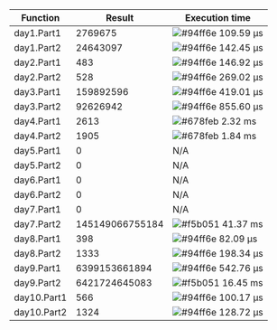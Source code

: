 | Function          | Result            | Execution time    |
| ----------------- | ----------------- | ----------------- |
| day1.Part1        | 2769675           | ![#94ff6e](https://placehold.co/10x10/94ff6e/94ff6e.png) 109.59 μs |
| day1.Part2        | 24643097          | ![#94ff6e](https://placehold.co/10x10/94ff6e/94ff6e.png) 142.45 μs |
| day2.Part1        | 483               | ![#94ff6e](https://placehold.co/10x10/94ff6e/94ff6e.png) 146.92 μs |
| day2.Part2        | 528               | ![#94ff6e](https://placehold.co/10x10/94ff6e/94ff6e.png) 269.02 μs |
| day3.Part1        | 159892596         | ![#94ff6e](https://placehold.co/10x10/94ff6e/94ff6e.png) 419.01 μs |
| day3.Part2        | 92626942          | ![#94ff6e](https://placehold.co/10x10/94ff6e/94ff6e.png) 855.60 μs |
| day4.Part1        | 2613              | ![#678feb](https://placehold.co/10x10/678feb/678feb.png)   2.32 ms |
| day4.Part2        | 1905              | ![#678feb](https://placehold.co/10x10/678feb/678feb.png)   1.84 ms |
| day5.Part1        | 0                 | N/A               |
| day5.Part2        | 0                 | N/A               |
| day6.Part1        | 0                 | N/A               |
| day6.Part2        | 0                 | N/A               |
| day7.Part1        | 0                 | N/A               |
| day7.Part2        | 145149066755184   | ![#f5b051](https://placehold.co/10x10/f5b051/f5b051.png)   41.37 ms |
| day8.Part1        | 398               | ![#94ff6e](https://placehold.co/10x10/94ff6e/94ff6e.png) 82.09 μs |
| day8.Part2        | 1333              | ![#94ff6e](https://placehold.co/10x10/94ff6e/94ff6e.png) 198.34 μs |
| day9.Part1        | 6399153661894     | ![#94ff6e](https://placehold.co/10x10/94ff6e/94ff6e.png) 542.76 μs |
| day9.Part2        | 6421724645083     | ![#f5b051](https://placehold.co/10x10/f5b051/f5b051.png)   16.45 ms |
| day10.Part1       | 566               | ![#94ff6e](https://placehold.co/10x10/94ff6e/94ff6e.png) 100.17 μs |
| day10.Part2       | 1324              | ![#94ff6e](https://placehold.co/10x10/94ff6e/94ff6e.png) 128.72 μs |
